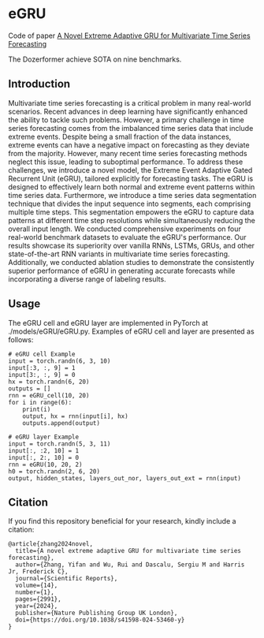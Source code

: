 # eGRU
Code of paper [A Novel Extreme Adaptive GRU for Multivariate Time Series Forecasting](https://www.nature.com/articles/s41598-024-53460-y)

The Dozerformer achieve SOTA on nine benchmarks.

## Introduction
Multivariate time series forecasting is a critical problem in many real-world scenarios. Recent advances in deep learning have significantly enhanced the ability to tackle such problems. However, a primary challenge in time series forecasting comes from the imbalanced time series data that include extreme events.
Despite being a small fraction of the data instances, extreme events can have a negative impact on forecasting as they deviate from the majority. However, many recent time series forecasting methods neglect this issue, leading to suboptimal performance.
To address these challenges, we introduce a novel model, the Extreme Event Adaptive Gated Recurrent Unit (eGRU), tailored explicitly for forecasting tasks. The eGRU is designed to effectively learn both normal and extreme event patterns within time series data.
Furthermore, we introduce a time series data segmentation technique that divides the input sequence into segments, each comprising multiple time steps. This segmentation empowers the eGRU to capture data patterns at different time step resolutions while simultaneously reducing the overall input length.
We conducted comprehensive experiments on four real-world benchmark datasets to evaluate the eGRU's performance. Our results showcase its superiority over vanilla RNNs, LSTMs, GRUs, and other state-of-the-art RNN variants in multivariate time series forecasting.
Additionally, we conducted ablation studies to demonstrate the consistently superior performance of eGRU in generating accurate forecasts while incorporating a diverse range of labeling results.

## Usage
The eGRU cell and eGRU layer are implemented in PyTorch at ./models/eGRU/eGRU.py. Examples of eGRU cell and layer are presented as follows:
   ```
   # eGRU cell Example
   input = torch.randn(6, 3, 10)
   input[:3, :, 9] = 1
   input[3:, :, 9] = 0
   hx = torch.randn(6, 20)
   outputs = []
   rnn = eGRU_cell(10, 20)
   for i in range(6):
       print(i)
       output, hx = rnn(input[i], hx)
       outputs.append(output)
   ```
   ```
   # eGRU layer Example
   input = torch.randn(5, 3, 11)
   input[:, :2, 10] = 1
   input[:, 2:, 10] = 0
   rnn = eGRU(10, 20, 2)
   h0 = torch.randn(2, 6, 20)
   output, hidden_states, layers_out_nor, layers_out_ext = rnn(input)
   ```
## Citation
If you find this repository beneficial for your research, kindly include a citation:
```
@article{zhang2024novel,
  title={A novel extreme adaptive GRU for multivariate time series forecasting},
  author={Zhang, Yifan and Wu, Rui and Dascalu, Sergiu M and Harris Jr, Frederick C},
  journal={Scientific Reports},
  volume={14},
  number={1},
  pages={2991},
  year={2024},
  publisher={Nature Publishing Group UK London},
  doi={https://doi.org/10.1038/s41598-024-53460-y}
}
```
